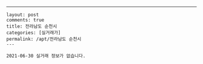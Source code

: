---
    layout: post
    comments: true
    title: 전라남도 순천시
    categories: [실거래가]
    permalink: /apt/전라남도 순천시
    ---

    2021-06-30 실거래 정보가 없습니다.

    